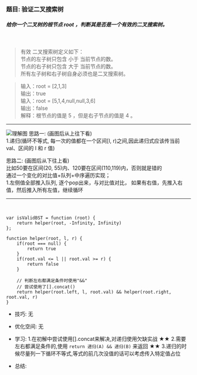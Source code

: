 
### 题目: 验证二叉搜索树
##### 给你一个二叉树的根节点 root ，判断其是否是一个有效的二叉搜索树。

&nbsp;
> 有效 二叉搜索树定义如下：  
  节点的左子树只包含 小于 当前节点的数。  
  节点的右子树只包含 大于 当前节点的数。  
  所有左子树和右子树自身必须也是二叉搜索树。    

> 输入：root = [2,1,3]  
  输出：true  
> 输入：root = [5,1,4,null,null,3,6]  
  输出：false  
  解释：根节点的值是 5 ，但是右子节点的值是 4 。  


---
![理解图](http://120.79.201.10:9000/leetcode_pic/098_01.jpg)
思路一: (画图后从上往下看)  
1.递归(循环不等式, 每一次的值都在一个区间[l, r)之间,因此递归式应该传当前val、区间的 l 和 r 值)

思路二: (画图后从下往上看)  
比如50要在区间(20, 55)内、120要在区间(110,119)内，否则就是错的    
通过一个变化的对比值+队列+中序遍历实现；  
1.左侧值全部推入队列, 逐个pop出来，与对比值对比，
如果有右值，先推入右值，然后推入所有左值，继续循环

---

&nbsp;

```
var isValidBST = function (root) {
    return helper(root, -Infinity, Infinity)
};

function helper(root, l, r) {
    if(root === null) {
        return true
    }
    if(root.val <= l || root.val >= r) {
        return false
    }

    // 判断左右都满足条件时使用"&&"
    // 尝试使用了[].concat()
    return helper(root.left, l, root.val) && helper(root.right, root.val, r)
}
```

* 技巧: 无 

* 优化空间: 无

* 学习: 
1.在初解中尝试使用[].concat来解决,对递归使用欠缺实战
★★ 2.需要左右都满足条件的,使用 `return 递归(A) && 递归(B)` 来返回
★★ 3.递归的时候尽量列一下循环不等式,等式的前几次没值的话可以考虑传入特定值占位

* 总结: 
